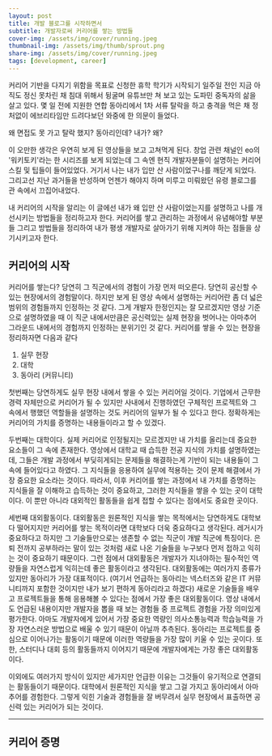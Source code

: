 ```yaml
---
layout: post
title: 개발 블로그를 시작하면서
subtitle: 개발자로써 커리어를 쌓는 방법들
cover-img: /assets/img/cover/running.jpeg
thumbnail-img: /assets/img/thumb/sprout.png
share-img: /assets/img/cover/running.jpeg
tags: [development, career]
---
```


커리어 기반을 다지기 위함을 목표로 신청한 휴학 학기가 시작되기 일주일 전인 지금 아직도 정신 못차린 채 침대 위해서 뒹굴며 유튜브만 쳐 보고 있는 도파민 중독자의 삶을 살고 있다. 몇 일 전에 지원한 연합 동아리에서 1차 서류 탈락을 하고 충격을 먹은 채 정처없이 에브리타임만 드려다보던 와중에 한 의문이 들었다.

왜 면접도 못 가고 탈락 했지? 동아리인데? 내가? 왜?

이 오만한 생각은 우연히 보게 된 영상들을 보고 고쳐먹게 된다. 창업 관련 채널인 eo의 '워키토키'라는 한 시리즈를 보게 되었는데 그 속엔 현직 개발자분들이 설명하는 커리어 스킬 및 팁들이 들어있었다. 거기서 나는 내가 입만 산 사람이었구나를 깨닫게 되었다. 그리고선 지난 과거들을 반성하며 언젠가 해야지 하며 미루고 미뤄왔던 유령 블로그를 관 속에서 끄집어내었다.

내 커리어의 시작을 알리는 이 글에선 내가 왜 입만 산 사람이었는지를 설명하고 나를 개선시키는 방법들을 정리하고자 한다. 커리어를 쌓고 관리하는 과정에서 유념해야할 부분들 그리고 방법들을 정리하여 내가 평생 개발자로 살아가기 위해 지켜야 하는 점들을 상기시키고자 한다.

## 커리어의 시작

커리어를 쌓는다?
당연히 그 직군에서의 경험이 가장 먼저 떠오른다. 당연히 공신할 수 있는 현장에서의 경험말이다. 하지만 보게 된 영상 속에서 설명하는 커리어란 좀 더 넓은 범위의 경험들까지 인정하는 것 같다. 그게 개발자 한정인지는 잘 모르겠지만 영상 기준으로 설명하였을 때 이 직군 내에서만큼은 공신력있는 실제 현장을 벗어나는 아마추어 그라운드 내에서의 경험까지 인정하는 분위기인 것 같다. 커리어를 쌓을 수 있는 현장을 정리하자면 다음과 같다

1. 실무 현장
2. 대학
3. 동아리 (커뮤니티)

첫번째는 당연하게도 실무 현장 내에서 쌓을 수 있는 커리어일 것이다. 기업에서 근무한 경력 자체만으로 커리어가 될 수 있지만 사내에서 진행하였던 구체적인 프로젝트와 그 속에서 행했던 역할들을 설명하는 것도 커리어의 일부가 될 수 있다고 한다. 정확하게는 커리어의 가치를 증명하는 내용들이라고 할 수 있겠다.

두번째는 대학이다. 실제 커리어로 인정될지는 모르겠지만 내 가치를 올리는데 중요한 요소들이 그 속에 존재한다. 영상에서 대학교 때 습득한 전공 지식의 가치를 설명하였는데, 그들은 개발 과정에서 부딪히게되는 문제들을 해결하는게 기반이 되는 내용들이 그 속에 들어있다고 하였다. 그 지식들을 응용하여 실무에 적용하는 것이 문제 해결에서 가장 중요한 요소라는 것이다. 따라서, 이후 커리어를 쌓는 과정에서 내 가치를 증명하는 지식들을 잘 이해하고 습득하는 것이 중요하고, 그러한 지식들을 쌓을 수 있는 곳이 대학이다. 이 뿐만 아니라 대외적인 활동들을 쉽게 접할 수 있다는 점에서도 중요한 곳이다.

세번째 대외활동이다. 대외활동은 원론적인 지식을 쌓는 목적에서는 당연하게도 대학보다 떨어지지만 커리어를 쌓는 목적이라면 대학보다 더욱 중요하다고 생각된다. 레거시가 중요하다고 하지만 그 기술들만으로는 생존할 수 없는 직군이 개발 직군에 특징이다. 은퇴 전까지 공부하라는 말이 있는 것처럼 새로 나온 기술들을 누구보다 먼저 접하고 익히는 것이 중요하기 때문이다. 그런 점에서 대외활동은 개발자가 지녀야하는 필수적인 역량들을 자연스럽게 익히는데 좋은 활동이라고 생각된다. 대외활동에는 여러가지 종류가 있지만 동아리가 가장 대표적이다. (여기서 언급하는 동아리는 넥스터즈와 같은 IT 커뮤니티까지 포함한 것이지만 내가 보기 편하게 동아리라고 하겠다) 새로운 기술들을 배우고 프로젝트들을 통해 응용해볼 수 있다는 점에서 가장 좋은 대외활동이다. 영상 내에서도 언급된 내용이지만 개발자을 뽑을 때 보는 경험들 중 프로젝트 경험을 가장 의미있게 평가한다. 아마도 개발자에게 있어서 가장 중요한 역량인 의사소통능력과 학습능력을 가장 자연스러운 방법으로 배울 수 있기 때문이 아닐까 추측된다. 동아리는 프로젝트를 중심으로 이어나가는 활동이기 때문에 이러한 역량들을 가장 많이 키울 수 있는 곳이다. 또한, 스터디나 대회 등의 활동들까지 이어지기 때문에 개발자에게는 가장 좋은 대외활동이다.

이외에도 여러가지 방식이 있지만 세가지만 언급한 이유는 그것들이 유기적으로 연결되는 활동들이기 때문이다. 대학에서 원론적인 지식을 쌓고 그걸 가지고 동아리에서 아마추어를 경험한다. 그렇게 익힌 기술과 경험들을 잘 버무려서 실무 현장에서 표출하면 공신력 있는 커리어가 되는 것이다.

---

## 커리어 증명








